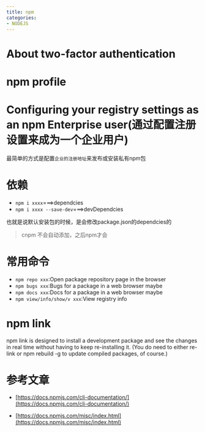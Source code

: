 ```yaml
---
title: npm
categories: 
- NODEJS
---
```


# About two-factor authentication
# npm profile
# Configuring your registry settings as an npm Enterprise user(通过配置注册设置来成为一个企业用户)

最简单的方式是配置`企业的注册地址`来发布或安装私有npm包

# 依赖

- `npm i xxxx`===>dependcies
- `npm i xxxx --save-dev`===>devDependcies

也就是说默认安装包的时候，是会修改package.json的dependcies的

> cnpm 不会自动添加，之后npm才会


# 常用命令

- `npm repo xxx`:Open package repository page in the browser
- `npm bugs xxx`:Bugs for a package in a web browser maybe
- `npm docs xxx`:Docs for a package in a web browser maybe
- `npm view/info/show/v xxx`:View registry info

# npm link

npm link is designed to install a development package and see the changes in real time without having to keep re-installing it. (You do need to either re-link or npm rebuild -g to update compiled packages, of course.)




# 参考文章

- [https://docs.npmjs.com/cli-documentation/](https://docs.npmjs.com/cli-documentation/)

- [https://docs.npmjs.com/misc/index.html](https://docs.npmjs.com/misc/index.html)